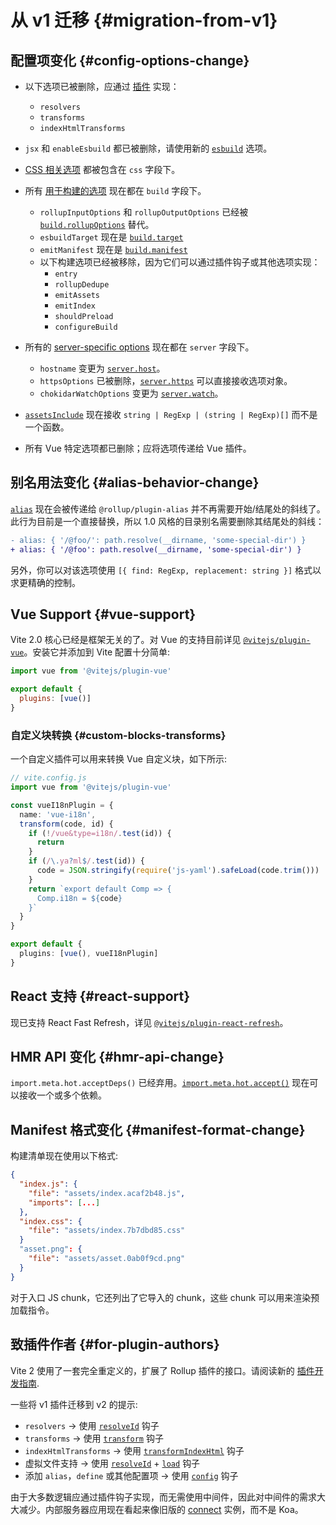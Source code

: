 # 从 v1 迁移 {#migration-from-v1}

## 配置项变化 {#config-options-change}

- 以下选项已被删除，应通过 [插件](./api-plugin) 实现：

  - `resolvers`
  - `transforms`
  - `indexHtmlTransforms`

- `jsx` 和 `enableEsbuild` 都已被删除，请使用新的 [`esbuild`](/config/#esbuild) 选项。

- [CSS 相关选项](/config/#css-modules) 都被包含在 `css` 字段下。

- 所有 [用于构建的选项](/config/#build-options) 现在都在 `build` 字段下。

  - `rollupInputOptions` 和 `rollupOutputOptions` 已经被 [`build.rollupOptions`](/config/#build-rollupoptions) 替代。
  - `esbuildTarget` 现在是 [`build.target`](/config/#build-target)
  - `emitManifest` 现在是 [`build.manifest`](/config/#build-manifest)
  - 以下构建选项已经被移除，因为它们可以通过插件钩子或其他选项实现：
    - `entry`
    - `rollupDedupe`
    - `emitAssets`
    - `emitIndex`
    - `shouldPreload`
    - `configureBuild`

- 所有的 [server-specific options](/config/#server-options) 现在都在
  `server` 字段下。

  - `hostname` 变更为 [`server.host`](/config/#server-host)。
  - `httpsOptions` 已被删除，[`server.https`](/config/#server-https) 可以直接接收选项对象。
  - `chokidarWatchOptions` 变更为 [`server.watch`](/config/#server-watch)。

- [`assetsInclude`](/config/#assetsInclude) 现在接收 `string | RegExp | (string | RegExp)[]` 而不是一个函数。

- 所有 Vue 特定选项都已删除；应将选项传递给 Vue 插件。

## 别名用法变化 {#alias-behavior-change}

[`alias`](/config/#alias) 现在会被传递给 `@rollup/plugin-alias` 并不再需要开始/结尾处的斜线了。此行为目前是一个直接替换，所以 1.0 风格的目录别名需要删除其结尾处的斜线：

```diff
- alias: { '/@foo/': path.resolve(__dirname, 'some-special-dir') }
+ alias: { '/@foo': path.resolve(__dirname, 'some-special-dir') }
```

另外，你可以对该选项使用 `[{ find: RegExp, replacement: string }]` 格式以求更精确的控制。

## Vue Support {#vue-support}

Vite 2.0 核心已经是框架无关的了。对 Vue 的支持目前详见 [`@vitejs/plugin-vue`](https://github.com/vitejs/vite/tree/main/packages/plugin-vue)。安装它并添加到 Vite 配置十分简单:

```js
import vue from '@vitejs/plugin-vue'

export default {
  plugins: [vue()]
}
```

### 自定义块转换 {#custom-blocks-transforms}

一个自定义插件可以用来转换 Vue 自定义块，如下所示:

```ts
// vite.config.js
import vue from '@vitejs/plugin-vue'

const vueI18nPlugin = {
  name: 'vue-i18n',
  transform(code, id) {
    if (!/vue&type=i18n/.test(id)) {
      return
    }
    if (/\.ya?ml$/.test(id)) {
      code = JSON.stringify(require('js-yaml').safeLoad(code.trim()))
    }
    return `export default Comp => {
      Comp.i18n = ${code}
    }`
  }
}

export default {
  plugins: [vue(), vueI18nPlugin]
}
```

## React 支持 {#react-support}

现已支持 React Fast Refresh，详见 [`@vitejs/plugin-react-refresh`](https://github.com/vitejs/vite/tree/main/packages/plugin-react-refresh)。

## HMR API 变化 {#hmr-api-change}

`import.meta.hot.acceptDeps()` 已经弃用。[`import.meta.hot.accept()`](./api-hmr#hot-accept-deps-cb) 现在可以接收一个或多个依赖。

## Manifest 格式变化 {#manifest-format-change}

构建清单现在使用以下格式:

```json
{
  "index.js": {
    "file": "assets/index.acaf2b48.js",
    "imports": [...]
  },
  "index.css": {
    "file": "assets/index.7b7dbd85.css"
  }
  "asset.png": {
    "file": "assets/asset.0ab0f9cd.png"
  }
}
```

对于入口 JS chunk，它还列出了它导入的 chunk，这些 chunk 可以用来渲染预加载指令。

## 致插件作者 {#for-plugin-authors}

Vite 2 使用了一套完全重定义的，扩展了 Rollup 插件的接口。请阅读新的 [插件开发指南](./api-plugin).

一些将 v1 插件迁移到 v2 的提示:

- `resolvers` -> 使用 [`resolveId`](https://rollupjs.org/guide/en/#resolveid) 钩子
- `transforms` -> 使用 [`transform`](https://rollupjs.org/guide/en/#transform) 钩子
- `indexHtmlTransforms` -> 使用 [`transformIndexHtml`](./api-plugin#transformindexhtml) 钩子
- 虚拟文件支持 -> 使用 [`resolveId`](https://rollupjs.org/guide/en/#resolveid) + [`load`](https://rollupjs.org/guide/en/#load) 钩子
- 添加 `alias`，`define` 或其他配置项 -> 使用 [`config`](./api-plugin#config) 钩子

由于大多数逻辑应通过插件钩子实现，而无需使用中间件，因此对中间件的需求大大减少。内部服务器应用现在看起来像旧版的 [connect](https://github.com/senchalabs/connect) 实例，而不是 Koa。
